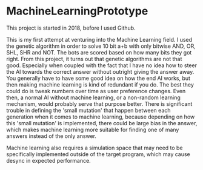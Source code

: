 # MachineLearningPrototype
This project is started in 2018, before I used Github.

This is my first attempt at venturing into the Machine Learning field. I used the genetic algorithm in order to solve 10 bit a+b with only bitwise AND, OR, SHL, SHR and NOT. 
The bots are scored based on how many bits they got right.
From this project, it turns out that genetic algorithms are not that good. Especially when coupled with the fact that I have no idea how to steer the AI towards the correct answer without outright giving the answer away. You generally have to have some good idea on how the end AI works, but then making machine learning is kind of redundant if you do. The best they could do is tweak numbers over time as user preference changes. Even then, a normal AI without machine learning, or a non-random learning mechanism, would probably serve that purpose better.
There is significant trouble in defining the 'small mutation' that happen between each generation when it comes to machine learning, because depending on how this 'small mutation' is implemented, there could be large bias in the answer, which makes machine learning more suitable for finding one of many answers instead of the only answer.

Machine learning also requires a simulation space that may need to be specifically implemented outside of the target program, which may cause desync in expected performance.
